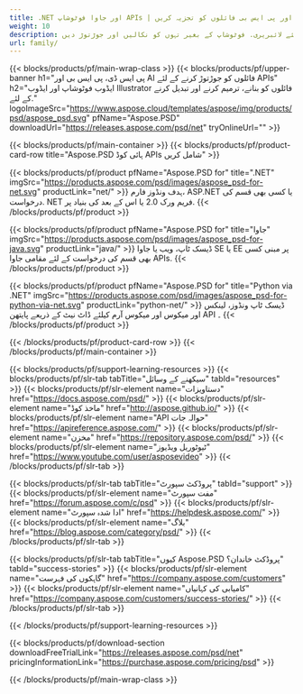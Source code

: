 ```yaml
---
title: .NET اور جاوا فوٹوشاپ APIs | پی ایس ڈی اور پی ایس بی فائلوں کو تجزیہ کریں
weight: 10
description: ایک سے زیادہ پلیٹ فارم پر پی ایس ڈی اور پی ایس بی فائلوں کو لکھنے اور برآمد کرنے کے لئے لائبریری. فوٹوشاپ کے بغیر تہوں کو نکالیں اور جوڑتوڑ دیں
url: family/
---
```


{{< blocks/products/pf/main-wrap-class >}}
{{< blocks/products/pf/upper-banner h1="پی ایس ڈی، پی ایس بی اور AI فائلوں کو جوڑتوڑ کرنے کے لئے APIs" h2="ایڈوب فوٹوشاپ اور ایڈوب Illustrator فائلوں کو بنانے، ترمیم کرنے اور تبدیل کرنے کے لئے." logoImageSrc="https://www.aspose.cloud/templates/aspose/img/products/psd/aspose_psd.svg" pfName="Aspose.PSD" downloadUrl="https://releases.aspose.com/psd/net" tryOnlineUrl="" >}}

{{< blocks/products/pf/main-container >}}
{{< blocks/products/pf/product-card-row title="Aspose.PSD ہائی کوڈ APIs شامل کریں" >}}

{{< blocks/products/pf/product pfName="Aspose.PSD for" title=".NET" imgSrc="https://products.aspose.com/psd/images/aspose_psd-for-net.svg" productLink="net/" >}}
ہدف ونڈوز فارم، ASP.NET یا کسی بھی قسم کی درخواست. NET فریم ورک 2.0 یا اس کے بعد کی بنیاد پر.
{{< /blocks/products/pf/product >}}

{{< blocks/products/pf/product pfName="Aspose.PSD for" title="جاوا" imgSrc="https://products.aspose.com/psd/images/aspose_psd-for-java.svg" productLink="java/" >}}
ڈیسک ٹاپ، ویب یا جاوا SE یا EE پر مبنی کسی بھی قسم کی درخواست کے لئے مقامی جاوا APIs.
{{< /blocks/products/pf/product >}}

{{< blocks/products/pf/product pfName="Aspose.PSD for" title="Python via .NET" imgSrc="https://products.aspose.com/psd/images/aspose_psd-for-python-via-net.svg" productLink="python-net/" >}}
ڈیسک ٹاپ ونڈوز، لینکس اور میکوس اور میکوس آرم کیلئے ڈاٹ نیٹ کے ذریعے پایتھن API ۔
{{< /blocks/products/pf/product >}}

{{< /blocks/products/pf/product-card-row >}}
{{< /blocks/products/pf/main-container >}}

{{< blocks/products/pf/support-learning-resources >}}
{{< blocks/products/pf/slr-tab tabTitle="سیکھنے کے وسائل" tabId="resources" >}}
{{< blocks/products/pf/slr-element name="دستاویزات" href="https://docs.aspose.com/psd/" >}}
{{< blocks/products/pf/slr-element name="ماخذ کوڈ" href="http://aspose.github.io/" >}}
{{< blocks/products/pf/slr-element name="API حوالہ جات" href="https://apireference.aspose.com/" >}}
{{< blocks/products/pf/slr-element name="مخزن" href="https://repository.aspose.com/psd/" >}}
{{< blocks/products/pf/slr-element name="ٹیوٹوریل ویڈیوز" href="https://www.youtube.com/user/asposevideo" >}}
{{< /blocks/products/pf/slr-tab >}}

{{< blocks/products/pf/slr-tab tabTitle="پروڈکٹ سپورٹ" tabId="support" >}}
{{< blocks/products/pf/slr-element name="مفت سپورٹ" href="https://forum.aspose.com/c/psd" >}}
{{< blocks/products/pf/slr-element name="ادا شدہ سپورٹ" href="https://helpdesk.aspose.com/" >}}
{{< blocks/products/pf/slr-element name="بلاگ" href="https://blog.aspose.com/category/psd/" >}}
{{< /blocks/products/pf/slr-tab >}}

{{< blocks/products/pf/slr-tab tabTitle="کیوں Aspose.PSD پروڈکٹ خاندان؟" tabId="success-stories" >}}
{{< blocks/products/pf/slr-element name="گاہکوں کی فہرست" href="https://company.aspose.com/customers" >}}
{{< blocks/products/pf/slr-element name="کامیابی کی کہانیاں" href="https://company.aspose.com/customers/success-stories/" >}}
{{< /blocks/products/pf/slr-tab >}}

{{< /blocks/products/pf/support-learning-resources >}}

{{< blocks/products/pf/download-section downloadFreeTrialLink="https://releases.aspose.com/psd/net" pricingInformationLink="https://purchase.aspose.com/pricing/psd" >}}

{{< /blocks/products/pf/main-wrap-class >}}

